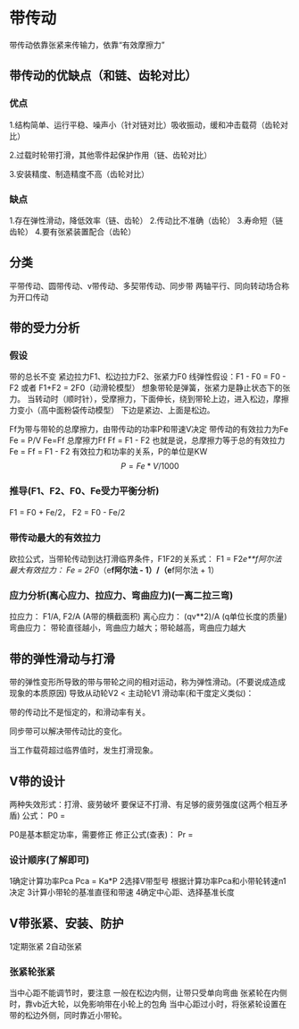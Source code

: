 # 带传动
带传动依靠张紧来传输力，依靠“有效摩擦力”
## 带传动的优缺点（和链、齿轮对比）
### 优点

1.结构简单、运行平稳、噪声小（针对链对比）吸收振动，缓和冲击载荷（齿轮对比）

2.过载时轮带打滑，其他零件起保护作用（链、齿轮对比）

3.安装精度、制造精度不高（齿轮对比）

### 缺点
1.存在弹性滑动，降低效率（链、齿轮）
2.传动比不准确（齿轮）
3.寿命短（链齿轮）
4.要有张紧装置配合（齿轮）
## 分类
平带传动、圆带传动、v带传动、多契带传动、同步带
两轴平行、同向转动场合称为开口传动
## 带的受力分析
### 假设
带的总长不变
紧边拉力F1、松边拉力F2、张紧力F0
线弹性假设：F1 - F0 = F0 - F2 或者 F1+F2 = 2F0（动滑轮模型）
想象带轮是弹簧，张紧力是静止状态下的张力。
当转动时（顺时针），受摩擦力，下面伸长，绕到带轮上边，进入松边，摩擦力变小（高中面粉袋传动模型）
下边是紧边、上面是松边。

Ff为带与带轮的总摩擦力，由带传动的功率P和带速V决定
带传动的有效拉力为Fe
Fe = P/V
Fe=Ff
总摩擦力Ff
Ff = F1 - F2
也就是说，总摩擦力等于总的有效拉力
Fe = Ff = F1 - F2
有效拉力和功率的关系，P的单位是KW
$$ P = Fe*V/1000 $$

### 推导(F1、F2、F0、Fe受力平衡分析)
F1 = F0 + Fe/2， F2 = F0 - Fe/2

### 带传动最大的有效拉力
欧拉公式，当带轮传动到达打滑临界条件，F1F2的关系式：
F1 = F2*e**f阿尔法
最大有效拉力：
Fe = 2F0*（e**f阿尔法 - 1）/（e**f阿尔法 + 1）


### 应力分析(离心应力、拉应力、弯曲应力)(一离二拉三弯)
拉应力： F1/A, F2/A (A带的横截面积)
离心应力： (qv**2)/A (q单位长度的质量)
弯曲应力： 带轮直径越小，弯曲应力越大；带轮越高，弯曲应力越大

## 带的弹性滑动与打滑
带的弹性变形所导致的带与带轮之间的相对运动，称为弹性滑动。(不要说成造成现象的本质原因)
导致从动轮V2 < 主动轮V1
滑动率(和干度定义类似)：

带的传动比不是恒定的，和滑动率有关。

同步带可以解决带传动比的变化。

当工作载荷超过临界值时，发生打滑现象。

## V带的设计
两种失效形式：打滑、疲劳破坏
要保证不打滑、有足够的疲劳强度(这两个相互矛盾)
公式：
P0 = 

P0是基本额定功率，需要修正
修正公式(查表)：
Pr = 


### 设计顺序(了解即可)
1确定计算功率Pca
Pca = Ka*P
2选择V带型号
根据计算功率Pca和小带轮转速n1决定
3计算小带轮的基准直径和带速
4确定中心距、选择基准长度
## V带张紧、安装、防护
1定期张紧
2自动张紧
### 张紧轮张紧
当中心距不能调节时，要注意
一般在松边内侧，让带只受单向弯曲
张紧轮在内侧时，靠vb近大轮，以免影响带在小轮上的包角
当中心距过小时，将张紧轮设置在带的松边外侧，同时靠近小带轮。
